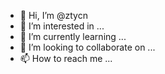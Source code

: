 - 👋 Hi, I’m @ztycn
- 👀 I’m interested in ...
- 🌱 I’m currently learning ...
- 💞️ I’m looking to collaborate on ...
- 📫 How to reach me ...

<!---
ztycn/ztycn is a ✨ special ✨ repository because its `README.md` (this file) appears on your GitHub profile.
You can click the Preview link to take a look at your changes.
--->
